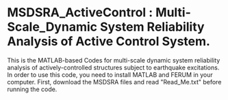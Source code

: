 # MSDSRA_ActiveControl : Multi-Scale_Dynamic System Reliability Analysis of Active Control System.

This is the MATLAB-based Codes for multi-scale dynamic system reliability analysis of actively-controlled structures subject to earthquake excitations.
In order to use this code, you need to install MATLAB and FERUM in your computer.
First, download the MSDSRA files and read "Read_Me.txt" before running the code.
